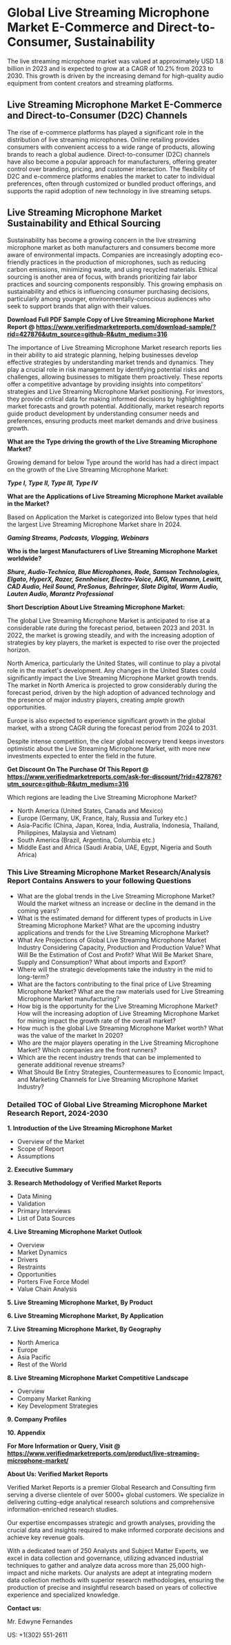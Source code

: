 <h1>Global Live Streaming Microphone Market E-Commerce and Direct-to-Consumer, Sustainability</h1><p class=""><p>The live streaming microphone market was valued at approximately USD 1.8 billion in 2023 and is expected to grow at a CAGR of 10.2% from 2023 to 2030. This growth is driven by the increasing demand for high-quality audio equipment from content creators and streaming platforms.</p><h2>Live Streaming Microphone Market E-Commerce and Direct-to-Consumer (D2C) Channels</h2><p>The rise of e-commerce platforms has played a significant role in the distribution of live streaming microphones. Online retailing provides consumers with convenient access to a wide range of products, allowing brands to reach a global audience. Direct-to-consumer (D2C) channels have also become a popular approach for manufacturers, offering greater control over branding, pricing, and customer interaction. The flexibility of D2C and e-commerce platforms enables the market to cater to individual preferences, often through customized or bundled product offerings, and supports the rapid adoption of new technology in live streaming setups.</p><h2>Live Streaming Microphone Market Sustainability and Ethical Sourcing</h2><p>Sustainability has become a growing concern in the live streaming microphone market as both manufacturers and consumers become more aware of environmental impacts. Companies are increasingly adopting eco-friendly practices in the production of microphones, such as reducing carbon emissions, minimizing waste, and using recycled materials. Ethical sourcing is another area of focus, with brands prioritizing fair labor practices and sourcing components responsibly. This growing emphasis on sustainability and ethics is influencing consumer purchasing decisions, particularly among younger, environmentally-conscious audiences who seek to support brands that align with their values.</p></p><p class=""><strong>Download Full PDF Sample Copy of Live Streaming Microphone Market Report @ <a href="https://www.verifiedmarketreports.com/download-sample/?rid=427876&utm_source=github-R&utm_medium=316" target="_blank">https://www.verifiedmarketreports.com/download-sample/?rid=427876&utm_source=github-R&utm_medium=316</a></strong></p><p>The importance of&nbsp;Live Streaming Microphone Market research reports lies in their ability to aid strategic planning, helping businesses develop effective strategies by understanding market trends and dynamics. They play a crucial role in risk management by identifying potential risks and challenges, allowing businesses to mitigate them proactively. These reports offer a competitive advantage by providing insights into competitors' strategies and Live Streaming Microphone Market positioning. For investors, they provide critical data for making informed decisions by highlighting market forecasts and growth potential. Additionally, market research reports guide product development by understanding consumer needs and preferences, ensuring products meet market demands and drive business growth.</p><p><strong>What are the&nbsp;Type driving the growth of the Live Streaming Microphone Market?</strong></p><p id="" class="">Growing demand for below Type around the world has had a direct impact on the growth of the Live Streaming Microphone Market:</p><p class=""><em><strong>Type I, Type II, Type III, Type IV</strong></em></p><p class=""><strong>What are the&nbsp;Applications&nbsp;of Live Streaming Microphone Market available in the Market?</strong></p><p id="" class="">Based on Application the Market is categorized into Below types that held the largest Live Streaming Microphone Market share In 2024.</p><p class=""><em><strong>Gaming Streams, Podcasts, Vlogging, Webinars</strong></em></p><p class=""><strong>Who is the largest Manufacturers of Live Streaming Microphone Market worldwide?</strong></p><p><em><strong>Shure, Audio-Technica, Blue Microphones, Rode, Samson Technologies, Elgato, HyperX, Razer, Sennheiser, Electro-Voice, AKG, Neumann, Lewitt, CAD Audio, Heil Sound, PreSonus, Behringer, Slate Digital, Warm Audio, Lauten Audio, Marantz Professional</strong></em></p><p id="" class=""><strong>Short Description About Live Streaming Microphone Market:</strong></p><p>The global Live Streaming Microphone Market is anticipated to rise at a considerable rate during the forecast period, between 2023 and 2031. In 2022, the market is growing steadily, and with the increasing adoption of strategies by key players, the market is expected to rise over the projected horizon.</p><p>North America, particularly the United States, will continue to play a pivotal role in the market's development. Any changes in the United States could significantly impact the Live Streaming Microphone Market growth trends. The market in North America is projected to grow considerably during the forecast period, driven by the high adoption of advanced technology and the presence of major industry players, creating ample growth opportunities.</p><p>Europe is also expected to experience significant growth in the global market, with a strong CAGR during the forecast period from 2024 to 2031.</p><p>Despite intense competition, the clear global recovery trend keeps investors optimistic about the Live Streaming Microphone Market, with more new investments expected to enter the field in the future.</p><p id="" class=""><strong>Get Discount On The Purchase Of This Report @ <a href="https://www.verifiedmarketreports.com/ask-for-discount/?rid=427876?utm_source=github-R&utm_medium=316" target="_blank">https://www.verifiedmarketreports.com/ask-for-discount/?rid=427876?utm_source=github-R&utm_medium=316</a></strong></p><p class="">Which regions are leading the Live Streaming Microphone Market?</p><ul><li>North America (United States, Canada and Mexico)</li><li>Europe (Germany, UK, France, Italy, Russia and Turkey etc.)</li><li>Asia-Pacific (China, Japan, Korea, India, Australia, Indonesia, Thailand, Philippines, Malaysia and Vietnam)</li><li>South America (Brazil, Argentina, Columbia etc.)</li><li>Middle East and Africa (Saudi Arabia, UAE, Egypt, Nigeria and South Africa)</li></ul><h3 id="" class="">This Live Streaming Microphone Market Research/Analysis Report Contains Answers to your following Questions</h3><ul><li>What are the global trends in the Live Streaming Microphone Market? Would the market witness an increase or decline in the demand in the coming years?</li><li>What is the estimated demand for different types of products in Live Streaming Microphone Market? What are the upcoming industry applications and trends for the Live Streaming Microphone Market?</li><li>What Are Projections of Global Live Streaming Microphone Market Industry Considering Capacity, Production and Production Value? What Will Be the Estimation of Cost and Profit? What Will Be Market Share, Supply and Consumption? What about imports and Export?</li><li>Where will the strategic developments take the industry in the mid to long-term?</li><li>What are the factors contributing to the final price of Live Streaming Microphone Market? What are the raw materials used for Live Streaming Microphone Market manufacturing?</li><li>How big is the opportunity for the Live Streaming Microphone Market? How will the increasing adoption of Live Streaming Microphone Market for mining impact the growth rate of the overall market?</li><li>How much is the global Live Streaming Microphone Market worth? What was the value of the market In 2020?</li><li>Who are the major players operating in the Live Streaming Microphone Market? Which companies are the front runners?</li><li>Which are the recent industry trends that can be implemented to generate additional revenue streams?</li><li>What Should Be Entry Strategies, Countermeasures to Economic Impact, and Marketing Channels for Live Streaming Microphone Market Industry?</li></ul><h3 id="" class="">Detailed TOC of Global Live Streaming Microphone Market Research Report, 2024-2030</h3><p id="" class=""><strong>1. Introduction of the Live Streaming Microphone Market</strong></p><ul><li>Overview of the Market</li><li>Scope of Report</li><li>Assumptions</li></ul><p id="" class=""><strong>2. Executive Summary</strong></p><p id="" class=""><strong>3. Research Methodology of Verified Market Reports</strong></p><ul><li>Data Mining</li><li>Validation</li><li>Primary Interviews</li><li>List of Data Sources</li></ul><p id="" class=""><strong>4. Live Streaming Microphone Market Outlook</strong></p><ul><li>Overview</li><li>Market Dynamics</li><li>Drivers</li><li>Restraints</li><li>Opportunities</li><li>Porters Five Force Model</li><li>Value Chain Analysis</li></ul><p id="" class=""><strong>5. Live Streaming Microphone Market, By Product</strong></p><p id="" class=""><strong>6. Live Streaming Microphone Market, By Application</strong></p><p id="" class=""><strong>7. Live Streaming Microphone Market, By Geography</strong></p><ul><li>North America</li><li>Europe</li><li>Asia Pacific</li><li>Rest of the World</li></ul><p id="" class=""><strong>8. Live Streaming Microphone Market Competitive Landscape</strong></p><ul><li>Overview</li><li>Company Market Ranking</li><li>Key Development Strategies</li></ul><p id="" class=""><strong>9. Company Profiles</strong></p><p id="" class=""><strong>10. Appendix</strong></p><p id="" class=""><strong>For More Information or Query, Visit @ <a href="https://www.verifiedmarketreports.com/product/live-streaming-microphone-market/" target="_blank">https://www.verifiedmarketreports.com/product/live-streaming-microphone-market/</a></strong></p><p id="" class=""><strong>About Us: Verified Market Reports</strong></p><p id="" class="">Verified Market Reports is a premier Global Research and Consulting firm serving a diverse clientele of over 5000+ global customers. We specialize in delivering cutting-edge analytical research solutions and comprehensive information-enriched research studies.</p><p id="" class="">Our expertise encompasses strategic and growth analyses, providing the crucial data and insights required to make informed corporate decisions and achieve key revenue goals.</p><p id="" class="">With a dedicated team of 250 Analysts and Subject Matter Experts, we excel in data collection and governance, utilizing advanced industrial techniques to gather and analyze data across more than 25,000 high-impact and niche markets. Our analysts are adept at integrating modern data collection methods with superior research methodologies, ensuring the production of precise and insightful research based on years of collective experience and specialized knowledge.</p><p id="" class=""><strong>Contact us:</strong></p><p id="" class="">Mr. Edwyne Fernandes</p><p id="" class="">US: +1(302) 551-2611</p>